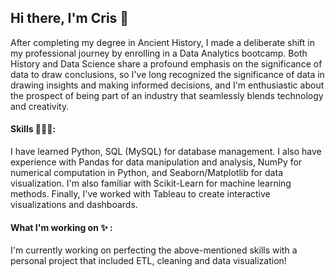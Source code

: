 ## Hi there, I'm Cris 👋

After completing my degree in Ancient History, I made a deliberate shift in my professional journey by enrolling in a Data Analytics bootcamp. Both History and Data Science share a profound emphasis on the significance of data to draw conclusions, so I've long recognized the significance of data in drawing insights and making informed decisions, and I'm enthusiastic about the prospect of being part of an industry that seamlessly blends technology and creativity. 

#### Skills 👩🏻‍💻:

I have learned Python, SQL (MySQL) for database management. I also have experience with Pandas for data manipulation and analysis, NumPy for numerical computation in Python, and Seaborn/Matplotlib for data visualization. I'm also familiar with Scikit-Learn for machine learning methods. Finally, I've worked with Tableau to create interactive visualizations and dashboards.

 #### What I'm working on ✨ : 
I'm currently working on perfecting the above-mentioned skills with a personal project that included ETL, cleaning and data visualization! 

 
